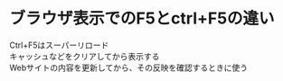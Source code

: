 # ブラウザ表示でのF5とctrl+F5の違い

Ctrl+F5はスーパーリロード  
キャッシュなどをクリアしてから表示する  
Webサイトの内容を更新してから、その反映を確認するときに使う  
